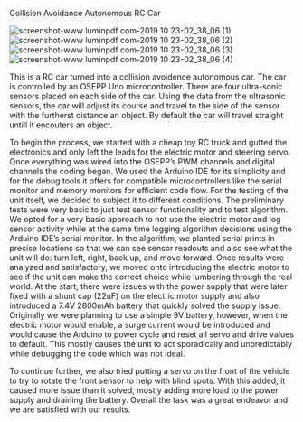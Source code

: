 
Collision Avoidance Autonomous RC Car  

![screenshot-www luminpdf com-2019 10 23-02_38_06 (1)](https://user-images.githubusercontent.com/54300496/69000709-d4fac480-0888-11ea-8ffa-15ec2d47c573.jpg)
![screenshot-www luminpdf com-2019 10 23-02_38_06 (2)](https://user-images.githubusercontent.com/54300496/69000710-d9bf7880-0888-11ea-86b8-29a90b170d58.jpg)
![screenshot-www luminpdf com-2019 10 23-02_38_06 (3)](https://user-images.githubusercontent.com/54300496/69000712-ddeb9600-0888-11ea-9ddb-a6a78b89707f.jpg)
![screenshot-www luminpdf com-2019 10 23-02_38_06 (4)](https://user-images.githubusercontent.com/54300496/69000713-e2b04a00-0888-11ea-907c-45c9fc99a5e1.jpg)


This is a RC car turned into a collision avoidence autonomous car. The car is controlled by an OSEPP Uno microcontroller. There are four ultra-sonic sensors placed on each side of the car. Using the data from the ultrasonic sensors, the car will adjust its course and travel to the side of the sensor with the furtherst distance an object. By default the car will travel straight untill it encouters an object. 

To begin the process, we started with a cheap toy RC truck and gutted the electronics and only left the leads for the electric motor and steering servo. Once everything was wired into the OSEPP’s PWM channels and digital channels the coding began. We used the Arduino IDE for its simplicity and for the debug tools it offers for compatible microcontrollers like the serial monitor and memory monitors for efficient code flow. For the testing of the unit itself, we decided to subject it to different conditions. The preliminary tests were very basic to just test sensor functionality and to test algorithm. We opted for a very basic approach to not use the electric motor and log sensor activity while at the same time logging algorithm decisions using the Arduino IDE’s serial monitor. In the algorithm, we planted serial prints in precise locations so that we can see sensor readouts and also see what the unit will do: turn left, right, back up, and move forward.  Once results were analyzed and satisfactory, we moved onto introducing the electric motor to see if the unit can make the correct choice while lumbering through the real world. At the start, there were issues with the power supply that were later fixed with a shunt cap (22uF) on the electric motor supply and also introduced a 7.4V 2800mAh battery that quickly solved the supply issue. Originally we were planning to use a simple 9V battery, however, when the electric motor would enable, a surge current would be introduced and would cause the Arduino to power cycle and reset all servo and drive values to default. This mostly causes the unit to act sporadically and unpredictably while debugging the code which was not ideal. 

To continue further, we also tried putting a servo on the front of the vehicle to try to rotate the front sensor to help with blind spots. With this added, it caused more issue than it solved, mostly adding more load to the power supply and draining the battery. Overall the task was a great endeavor and we are satisfied with our results.
